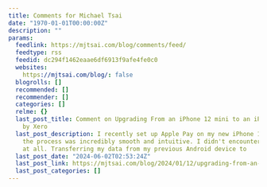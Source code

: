 ```yaml
---
title: Comments for Michael Tsai
date: "1970-01-01T00:00:00Z"
description: ""
params:
  feedlink: https://mjtsai.com/blog/comments/feed/
  feedtype: rss
  feedid: dc294f1462eaae6df6913f9afe4fe0c0
  websites:
    https://mjtsai.com/blog/: false
  blogrolls: []
  recommended: []
  recommender: []
  categories: []
  relme: {}
  last_post_title: Comment on Upgrading From an iPhone 12 mini to an iPhone 15 Pro
    by Xero
  last_post_description: I recently set up Apple Pay on my new iPhone 15 Pro, and
    the process was incredibly smooth and intuitive. I didn't encounter any issues
    at all. Transferring my data from my previous Android device to
  last_post_date: "2024-06-02T02:53:24Z"
  last_post_link: https://mjtsai.com/blog/2024/01/12/upgrading-from-an-iphone-12-mini-to-an-iphone-15-pro/#comment-4098220
  last_post_categories: []
---
```

